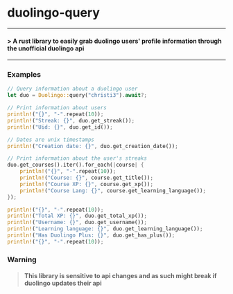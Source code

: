 # duolingo-query
_____________
#### > A rust library to easily grab duolingo users' profile information through the unofficial duolingo api
_____________

### Examples

````rust
// Query information about a duolingo user
let duo = Duolingo::query("christi3").await?;

// Print information about users
println!("{}", "-".repeat(10));
println!("Streak: {}", duo.get_streak());
println!("Uid: {}", duo.get_id());

// Dates are unix timestamps
println!("Creation date: {}", duo.get_creation_date());

// Print information about the user's streaks
duo.get_courses().iter().for_each(|course| {
    println!("{}", "-".repeat(10));
    println!("Course: {}", course.get_title());
    println!("Course XP: {}", course.get_xp());
    println!("Course Lang: {}", course.get_learning_language());
});

println!("{}", "-".repeat(10));
println!("Total XP: {}", duo.get_total_xp());
println!("Username: {}", duo.get_username());
println!("Learning language: {}", duo.get_learning_language());
println!("Has Duolingo Plus: {}", duo.get_has_plus());
println!("{}", "-".repeat(10));
````

### Warning
> #### This library is sensitive to api changes and as such might break if duolingo updates their api